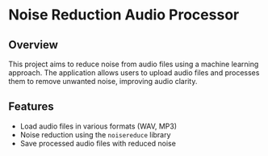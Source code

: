 # Noise Reduction Audio Processor

## Overview
This project aims to reduce noise from audio files using a machine learning approach. The application allows users to upload audio files and processes them to remove unwanted noise, improving audio clarity.

## Features
- Load audio files in various formats (WAV, MP3)
- Noise reduction using the `noisereduce` library
- Save processed audio files with reduced noise
